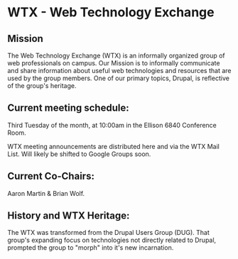 # WTX - Web Technology Exchange

## Mission
The Web Technology Exchange (WTX) is an informally organized group of web professionals on campus. Our Mission is to informally communicate and share information about useful web technologies and resources that are used by the group members. One of our primary topics, Drupal, is reflective of the group's heritage.

## Current meeting schedule: 
Third Tuesday of the month, at 10:00am in the Ellison 6840 Conference Room.

WTX meeting announcements are distributed here and via the WTX Mail List.  Will likely be shifted to Google Groups soon.

## Current Co-Chairs:
Aaron Martin & Brian Wolf.

## History and WTX Heritage: 
The WTX was transformed from the Drupal Users Group (DUG). That group's expanding focus on technologies not directly related to Drupal, prompted the group to "morph" into it's new incarnation.
